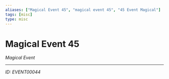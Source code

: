 ```yaml
---
aliases: ["Magical Event 45", "magical event 45", "45 Event Magical"]
tags: [misc]
type: misc
---
```


# Magical Event 45

*Magical Event*

---
*ID: EVENT00044*